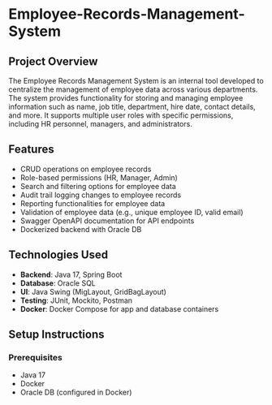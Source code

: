 # Employee-Records-Management-System
## Project Overview

The Employee Records Management System is an internal tool developed to centralize the management of employee data across various departments. The system provides functionality for storing and managing employee information such as name, job title, department, hire date, contact details, and more. It supports multiple user roles with specific permissions, including HR personnel, managers, and administrators.

## Features
- CRUD operations on employee records
- Role-based permissions (HR, Manager, Admin)
- Search and filtering options for employee data
- Audit trail logging changes to employee records
- Reporting functionalities for employee data
- Validation of employee data (e.g., unique employee ID, valid email)
- Swagger OpenAPI documentation for API endpoints
- Dockerized backend with Oracle DB

## Technologies Used
- **Backend**: Java 17, Spring Boot
- **Database**: Oracle SQL
- **UI**: Java Swing (MigLayout, GridBagLayout)
- **Testing**: JUnit, Mockito, Postman
- **Docker**: Docker Compose for app and database containers

## Setup Instructions

### Prerequisites
- Java 17
- Docker
- Oracle DB (configured in Docker)

